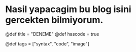 # Nasil yapacagim bu blog isini gercekten bilmiyorum.

@def title = "DENEME"
@def hascode = true

@def tags = ["syntax", "code", "image"]
